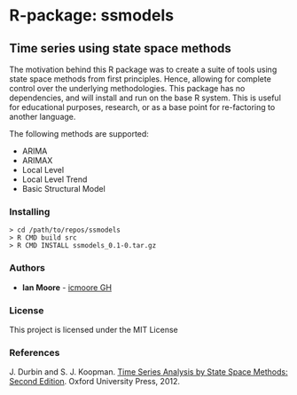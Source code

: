 # R-package: ssmodels
## Time series using state space methods

The motivation behind this R package was to create a suite of tools using state space methods from first principles. Hence, allowing for complete control over the underlying methodologies. This package has no dependencies, and will install and run on the base R system. This is useful for educational purposes, research, or as a base point for re-factoring to another language. 

The following methods are supported:
- ARIMA
- ARIMAX
- Local Level
- Local Level Trend
- Basic Structural Model

### Installing

```
> cd /path/to/repos/ssmodels
> R CMD build src
> R CMD INSTALL ssmodels_0.1-0.tar.gz
```

### Authors

* **Ian Moore** - [icmoore GH](https://github.com/icmoore)

### License

This project is licensed under the MIT License 

### References

J. Durbin and S. J. Koopman. [Time Series Analysis by State Space Methods: Second Edition](https://www.oxfordscholarship.com/view/10.1093/acprof:oso/9780199641178.001.0001/acprof-9780199641178). Oxford University Press, 2012.
